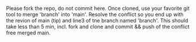 Please fork the repo, do not commit here.  Once cloned, use your favorite git tool to merge 'branch' into 'main'. Resolve the conflict so you end up with the revion of main (tip) and line3 of tne branch named 'branch'. This should take less than 5 min, incl. fork and clone and commit && push of the conflict free merged main.
